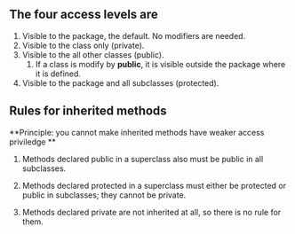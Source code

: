## The four access levels are

1. Visible to the package, the default. No modifiers are needed.
2. Visible to the class only (private).
3. Visible to the all other classes (public).
   1. If a class is modify by **public**, it is visible outside the package where it is defined.
4. Visible to the package and all subclasses (protected).

## Rules for inherited methods

**Principle: you cannot make inherited methods have weaker access priviledge **

1. Methods declared public in a superclass also must be public in all subclasses.

2. Methods declared protected in a superclass must either be protected or public in subclasses; they cannot be private.

3. Methods declared private are not inherited at all, so there is no rule for them.
